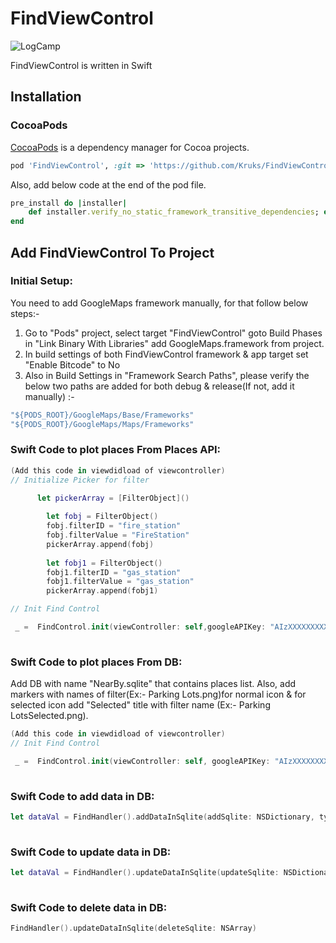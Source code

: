 # FindViewControl

![LogCamp](http://www.kahuna-mobihub.com/templates/ja_puresite/images/logo-trans.png)

FindViewControl is written in Swift

## Installation

### CocoaPods

[CocoaPods](http://cocoapods.org) is a dependency manager for Cocoa projects. 

```ruby
pod 'FindViewControl', :git => 'https://github.com/Kruks/FindViewControl.git', :tag => '1.0.12'
```
Also, add below code at the end of the pod file.
```ruby
pre_install do |installer|
    def installer.verify_no_static_framework_transitive_dependencies; end
end
```
## Add FindViewControl To Project

### Initial Setup:
You need to add GoogleMaps framework manually, for that follow below steps:-
1) Go to "Pods" project, select target "FindViewControl" goto Build Phases in "Link Binary With Libraries" add GoogleMaps.framework from project. 
2) In build settings of both FindViewControl framework & app target set "Enable Bitcode" to No
3) Also in Build Settings in "Framework Search Paths", please verify the below two paths are added for both debug & release(If not, add it manually) :-

```ruby
"${PODS_ROOT}/GoogleMaps/Base/Frameworks"
"${PODS_ROOT}/GoogleMaps/Maps/Frameworks"
```

### Swift Code to plot places From Places API:

```swift
(Add this code in viewdidload of viewcontroller)
// Initialize Picker for filter

      let pickerArray = [FilterObject]()
        
        let fobj = FilterObject()
        fobj.filterID = "fire_station"
        fobj.filterValue = "FireStation"
        pickerArray.append(fobj)
        
        let fobj1 = FilterObject()
        fobj1.filterID = "gas_station"
        fobj1.filterValue = "gas_station"
        pickerArray.append(fobj1)

// Init Find Control

 _ =  FindControl.init(viewController: self,googleAPIKey: "AIzXXXXXXXXXXXXXXXXXX8sk",useGooglePlaces: true, filterArray: pickerArray, gisURL: "GIS validation URl", googlePlacesKey: "AIzaXXXXXXXXXXXXXXXXXXFFMc", defaultLattitude: 34.052235, defaultLongitude: -118.243683, defaultAddress: "test", individualMarkersCount: 4)
 
```

### Swift Code to plot places From DB:
Add DB with name "NearBy.sqlite" that contains places list. Also, add markers with names of filter(Ex:- Parking Lots.png)for normal icon & for selected icon add "Selected" title with filter name (Ex:- Parking LotsSelected.png).


```swift
(Add this code in viewdidload of viewcontroller)
// Init Find Control

 _ =  FindControl.init(viewController: self, googleAPIKey: "AIzXXXXXXXXXXXXXXXXXX8sk", useGooglePlaces: flase, filterArray: [FilterObject](), gisURL: "GIS validation URl", googlePlacesKey: "", defaultLattitude: 34.052235, defaultLongitude: -118.243683, defaultAddress: "test", individualMarkersCount: 4)
 
```
### Swift Code to add data in DB:

```swift
let dataVal = FindHandler().addDataInSqlite(addSqlite: NSDictionary, type: "All")
 
```
### Swift Code to update data in DB:

```swift
let dataVal = FindHandler().updateDataInSqlite(updateSqlite: NSDictionary)
 
```
### Swift Code to delete data in DB:

```swift
FindHandler().updateDataInSqlite(deleteSqlite: NSArray)
 
```
